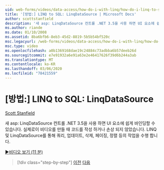 ```yaml
---
uid: web-forms/videos/data-access/how-do-i-with-linq/how-do-i-linq-to-sql-linqdatasource
title: '[방법:] LINQ to SQL: LinqDataSource | Microsoft Docs'
author: scottstanfield
description: '새 asp: LinqDataSource 컨트롤 .NET 3.5을 사용 하면 UI 요소에 쉽게 바인딩할 수 있습니다. 실제로이 비디오를 만들 때 코드를 작성 하거나 손상 되지 않았습니다. Query, upd'
ms.author: riande
ms.date: 01/10/2008
ms.assetid: 8ba6bfb6-8eb3-45d2-8819-5b5b54bf520c
msc.legacyurl: /web-forms/videos/data-access/how-do-i-with-linq/how-do-i-linq-to-sql-linqdatasource
msc.type: video
ms.openlocfilehash: a0b1369168dae19c24884c73adbba6b57deeb26d
ms.sourcegitcommit: e7e91932a6e91a63e2e46417626f39d6b244a3ab
ms.translationtype: MT
ms.contentlocale: ko-KR
ms.lasthandoff: 03/06/2020
ms.locfileid: "78421559"
---
```

# <a name="how-do-i-linq-to-sql-linqdatasource"></a>[방법:] LINQ to SQL: LinqDataSource

[Scott Stanfield](https://github.com/scottstanfield)

새 asp: LinqDataSource 컨트롤 .NET 3.5을 사용 하면 UI 요소에 쉽게 바인딩할 수 있습니다. 실제로이 비디오를 만들 때 코드를 작성 하거나 손상 되지 않았습니다. LINQ 및 LinqDataSource를 통해 쿼리, 업데이트, 삭제, 페이징, 정렬 등의 작업을 수행 합니다.

[&#9654;비디오 보기 (11 분)](https://channel9.msdn.com/Blogs/ASP-NET-Site-Videos/how-do-i-linq-to-sql-linqdatasource)

> [!div class="step-by-step"]
> [이전](how-do-i-linq-to-sql-updating-the-database.md)
> [다음](how-do-i-linq-to-sql-custom-linqdatasource.md)

